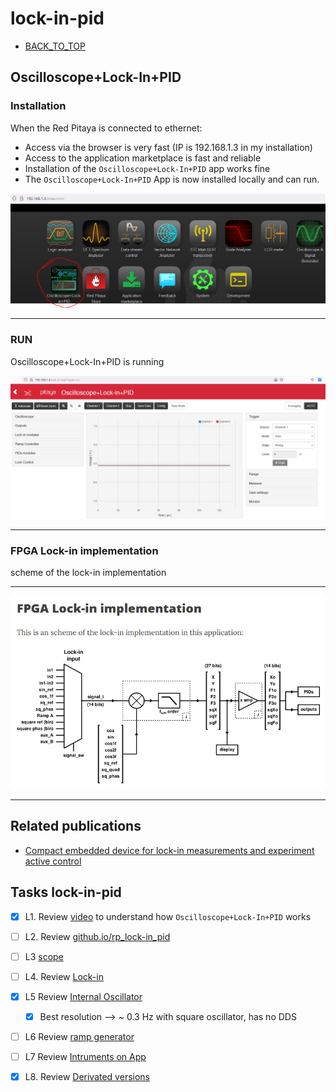 # lock-in-pid

* [BACK_TO_TOP](./README.md)


## Oscilloscope+Lock-In+PID

### Installation
When the Red Pitaya is connected to ethernet:
* Access via the browser is very fast (IP is 192.168.1.3 in my installation)
* Access to the application marketplace is fast and reliable
* Installation of the `Oscilloscope+Lock-In+PID` app works fine
* The `Oscilloscope+Lock-In+PID` App is now installed locally and can run.
<p align="center">
<img
src="img/35.PNG"
width = 900
/>
</p>

----

### RUN
Oscilloscope+Lock-In+PID is running 

<p align="center">
<img
src="img/36.PNG"
width = 900
/>
</p>

----

### FPGA Lock-in implementation
scheme of the lock-in implementation

----

<p align="center">
<img
src="img/37.PNG"
width = 900
/>
</p>

----

## Related publications
* [Compact embedded device for lock-in
measurements and experiment active control](https://notablesdelaciencia.conicet.gov.ar/bitstream/handle/11336/147988/CONICET_Digital_Nro.dfbb06a5-b662-4027-9879-b046969bd6a8_A.pdf?sequence=2&isAllowed=y)

## Tasks lock-in-pid

- [x] L1. Review [video](https://www.youtube.com/watch?v=330eYE75MYQ) to understand how `Oscilloscope+Lock-In+PID` works
- [ ] L2. Review [github.io/rp_lock-in_pid](https://marceluda.github.io/rp_lock-in_pid/)
- [ ] L3 [scope](https://marceluda.github.io/rp_lock-in_pid/TheApp/instruments/instruments_02_scope/)
- [ ] L4. Review [Lock-in](https://marceluda.github.io/rp_lock-in_pid/TheApp/instruments/instruments_04_lock-in/)
- [x] L5 Review [Internal Oscillator](https://marceluda.github.io/rp_lock-in_pid/TheApp/instruments/instruments_05_modulation/)
  - [x] Best resolution --> ~ 0.3 Hz with square oscillator, has no DDS
- [ ] L6 Review [ramp generator](https://marceluda.github.io/rp_lock-in_pid/TheApp/instruments/instruments_06_ramp_gen/)
- [ ] L7 Review [Intruments on App](https://marceluda.github.io/rp_lock-in_pid/TheApp/instruments/instruments_01_intro/)
- [x] L8. Review [Derivated versions](https://marceluda.github.io/rp_lock-in_pid/Derivated/)


